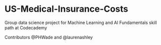 # US-Medical-Insurance-Costs
Group data science project for Machine Learning and AI Fundamentals skill path at Codecademy

Contributors @PHWade and @laurenashley
